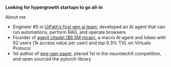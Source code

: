 **Looking for hypergrowth startups to go all-in**

About me
- Engineer #5 in [UiPath’s first gen ai team](https://www.uipath.com/product/autopilot-for-everyone), developed an AI agent that can run automations, perform RAG, and operate browsers
- Founder of [agent citadel ($6.5M mcap)](https://www.citadelagent.ai), a macro AI agent and token with 62 users (1k access value per user) and top 0.3% TVL on Virtuals Protocol
- 1st author of [eeg-gan paper](https://arxiv.org/abs/2402.09453v1), placed 1st in the neurotechX competition, and open sourced the pytorch library
